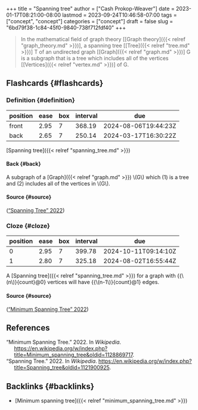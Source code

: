 +++
title = "Spanning tree"
author = ["Cash Prokop-Weaver"]
date = 2023-01-17T08:21:00-08:00
lastmod = 2023-09-24T10:46:58-07:00
tags = ["concept", "concept"]
categories = ["concept"]
draft = false
slug = "6bd79f38-1c84-45f0-9840-738f712fdf40"
+++

> In the mathematical field of graph theory [[Graph theory]({{< relref "graph_theory.md" >}})], a spanning tree [[Tree]({{< relref "tree.md" >}})] T of an undirected graph [[Graph]({{< relref "graph.md" >}})] G is a subgraph that is a tree which includes all of the vertices [[Vertices]({{< relref "vertex.md" >}})] of G.


## Flashcards {#flashcards}


### Definition {#definition}

| position | ease | box | interval | due                  |
|----------|------|-----|----------|----------------------|
| front    | 2.95 | 7   | 368.19   | 2024-08-06T19:44:23Z |
| back     | 2.65 | 7   | 250.14   | 2024-03-17T16:30:22Z |

[Spanning tree]({{< relref "spanning_tree.md" >}})


#### Back {#back}

A subgraph of a [Graph]({{< relref "graph.md" >}}) \\(G\\) which (1) is a tree and (2) includes all of the vertices in \\(G\\).


#### Source {#source}

(<a href="#citeproc_bib_item_2">“Spanning Tree” 2022</a>)


### Cloze {#cloze}

| position | ease | box | interval | due                  |
|----------|------|-----|----------|----------------------|
| 0        | 2.95 | 7   | 399.78   | 2024-10-11T09:14:10Z |
| 1        | 2.80 | 7   | 325.18   | 2024-08-02T16:55:44Z |

A [Spanning tree]({{< relref "spanning_tree.md" >}}) for a graph with {{\\(n\\)}{count}@0} vertices will have {{\\(n-1\\)}{count}@1} edges.


#### Source {#source}

(<a href="#citeproc_bib_item_1">“Minimum Spanning Tree” 2022</a>)

## References

<style>.csl-entry{text-indent: -1.5em; margin-left: 1.5em;}</style><div class="csl-bib-body">
  <div class="csl-entry"><a id="citeproc_bib_item_1"></a>“Minimum Spanning Tree.” 2022. In <i>Wikipedia</i>. <a href="https://en.wikipedia.org/w/index.php?title=Minimum_spanning_tree&oldid=1128869717">https://en.wikipedia.org/w/index.php?title=Minimum_spanning_tree&#38;oldid=1128869717</a>.</div>
  <div class="csl-entry"><a id="citeproc_bib_item_2"></a>“Spanning Tree.” 2022. In <i>Wikipedia</i>. <a href="https://en.wikipedia.org/w/index.php?title=Spanning_tree&oldid=1121900925">https://en.wikipedia.org/w/index.php?title=Spanning_tree&#38;oldid=1121900925</a>.</div>
</div>


## Backlinks {#backlinks}

-   [Minimum spanning tree]({{< relref "minimum_spanning_tree.md" >}})
